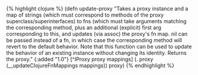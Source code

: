 {% highlight clojure %}
(defn update-proxy
  "Takes a proxy instance and a map of strings (which must
  correspond to methods of the proxy superclass/superinterfaces) to
  fns (which must take arguments matching the corresponding method,
  plus an additional (explicit) first arg corresponding to this, and
  updates (via assoc) the proxy's fn map. nil can be passed instead of
  a fn, in which case the corresponding method will revert to the
  default behavior. Note that this function can be used to update the
  behavior of an existing instance without changing its identity.
  Returns the proxy."
  {:added "1.0"}
  [^IProxy proxy mappings]
    (. proxy (__updateClojureFnMappings mappings))
    proxy)
{% endhighlight %}
